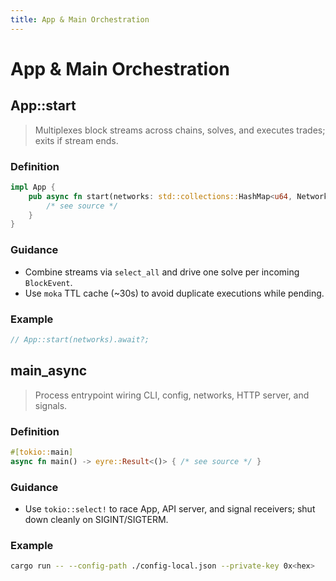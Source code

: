```yaml
---
title: App & Main Orchestration
---
```


# App & Main Orchestration

## App::start

> Multiplexes block streams across chains, solves, and executes trades; exits if stream ends.

### Definition

```rust
impl App {
    pub async fn start(networks: std::collections::HashMap<u64, Network<alloy::providers::DynProvider>>) -> eyre::Result<()> {
        /* see source */
    }
}
```

### Guidance

* Combine streams via `select_all` and drive one solve per incoming `BlockEvent`.
* Use `moka` TTL cache (~30s) to avoid duplicate executions while pending.

### Example

```rust
// App::start(networks).await?;
```

## main_async

> Process entrypoint wiring CLI, config, networks, HTTP server, and signals.

### Definition

```rust
#[tokio::main]
async fn main() -> eyre::Result<()> { /* see source */ }
```

### Guidance

* Use `tokio::select!` to race App, API server, and signal receivers; shut down cleanly on SIGINT/SIGTERM.

### Example

```bash
cargo run -- --config-path ./config-local.json --private-key 0x<hex>
```
